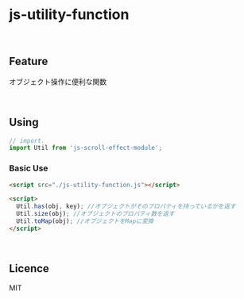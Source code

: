 # js-utility-function

<br>

## Feature

オブジェクト操作に便利な関数

<br>

## Using

```javascript
// import.
import Util from 'js-scroll-effect-module';
```

### Basic Use

```html
<script src="./js-utility-function.js"></script>

<script>
  Util.has(obj, key); //オブジェクトがそのプロパティを持っているかを返す
  Util.size(obj); //オブジェクトのプロパティ数を返す
  Util.toMap(obj); //オブジェクトをMapに変換
</script>
```

<br>

## Licence

MIT

<br>
